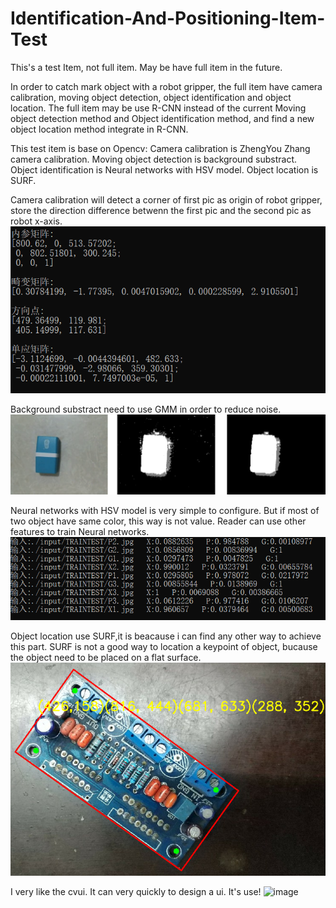 # Identification-And-Positioning-Item-Test
This's a test Item, not full item. May be have full item in the future.

In order to catch mark object with a robot gripper, the full item have camera calibration, moving object detection, object identification and object location.
The full item may be use R-CNN instead of the current Moving object detection method and Object identification method, and find a new object location method integrate in R-CNN.

This test item is base on Opencv:
Camera calibration is ZhengYou Zhang camera calibration.
Moving object detection is background substract.
Object identification is Neural networks with HSV model.
Object location is SURF.

Camera calibration will detect a corner of first pic as origin of robot gripper, store the direction difference betwenn the first pic and the second pic as robot x-axis.
![image](https://github.com/BruceLhr/Item-pic/blob/master/item%20test-pic/pic1.png?raw=true)

Background substract need to use GMM in order to reduce noise.
![image](https://github.com/BruceLhr/Item-pic/blob/master/item%20test-pic/pic2.png?raw=true)

Neural networks with HSV model is very simple to configure. But if most of two object have same color, this way is not value. Reader can use other features to train Neural networks.
![image](https://github.com/BruceLhr/Item-pic/blob/master/item%20test-pic/pic3.png?raw=true)

Object location use SURF,it is beacause i can find any other way to achieve this part. SURF is not a good way to location a keypoint of object, bucause the object need to be placed on a flat surface.
![image](https://github.com/BruceLhr/Item-pic/blob/master/item%20test-pic/pic4.png?raw=true)

I very like the cvui. It can very quickly to design a ui. It's use!
![image]()


